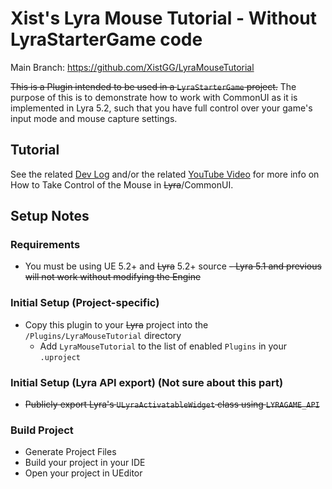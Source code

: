 # Xist's Lyra Mouse Tutorial - Without LyraStarterGame code

Main Branch: https://github.com/XistGG/LyraMouseTutorial

~~This is a Plugin intended to be used in a `LyraStarterGame` project.~~
The purpose of this is to demonstrate how to work with CommonUI as it
is implemented in Lyra 5.2, such that you have full control over
your game's input mode and mouse capture settings.


## Tutorial

See the related
[Dev Log](https://x157.github.io/UE5/LyraStarterGame/Tutorials/How-to-Take-Control-of-the-Mouse)
and/or the related
[YouTube Video](https://youtu.be/A9dp3cmCFtQ)
for more info on How to Take Control of the Mouse in ~~Lyra~~/CommonUI.


## Setup Notes

### Requirements

- You must be using UE 5.2+ and ~~Lyra~~ 5.2+ source
  ~~- Lyra 5.1 and previous will not work without modifying the Engine~~

### Initial Setup (Project-specific)

- Copy this plugin to your ~~Lyra~~ project into the `/Plugins/LyraMouseTutorial` directory
  - Add `LyraMouseTutorial` to the list of enabled `Plugins` in your `.uproject`

### Initial Setup (Lyra API export) (Not sure about this part)

- ~~Publicly export Lyra's `ULyraActivatableWidget` class using `LYRAGAME_API`~~

### Build Project

- Generate Project Files
- Build your project in your IDE
- Open your project in UEditor
